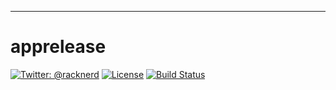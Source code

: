 -------
apprelease
============
[![Twitter: @racknerd](https://img.shields.io/badge/contact-@racknerd-blue.svg?style=flat)](https://twitter.com/racknerd)
[![License](http://img.shields.io/badge/license-MIT-green.svg?style=flat)](https://github.com/gabrielferreira/apprelease/blob/master/LICENSE)
[![Build Status](https://img.shields.io/travis/gabrielferreira/apprelease/master.svg?style=flat)](https://travis-ci.org/gabrielferreira/apprelease)
